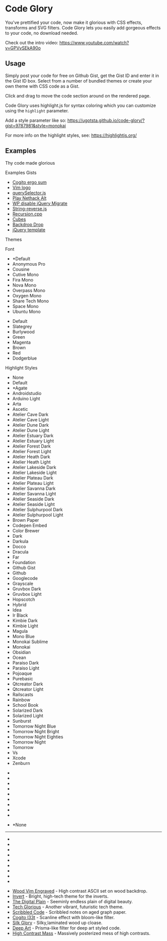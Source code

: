 # Code Glory

You've prettified your code, now make it glorious with CSS effects, transforms and SVG filters. Code Glory lets you easily add gorgeous effects to your code, no download needed.

Check out the intro video: https://www.youtube.com/watch?v=GPVvSEkA90o

## Usage

Simply post your code for free on Github Gist, get the Gist ID and enter it in the Gist ID box. Select from a number of bundled themes or create your own theme with CSS code as a Gist.

Click and drag to move the code section around on the rendered page.

Code Glory uses highlight.js for syntax coloring which you can customize using the `highlight` parameter.

Add a style parameter like so:
https://ugotsta.github.io/code-glory/?gist=9787981&style=monokai

For more info on the highlight styles, see: https://highlightjs.org/

## Examples <!-- {$gd_info} -->
<!-- {$gd_help_ribbon} -->

Thy code made glorious

Examples Gists <!-- {$gd_gist} -->
- [Cogito ergo sum](https://gist.github.com/1afacb7b662cfbfd0624e52c6425ceee)
- [Vim logo](https://gist.github.com/5611986)
- [querySelector.js](https://gist.github.com/AllThingsSmitty/f9029e6236a7c2a03203)
- [Play Nethack Alt](https://gist.github.com/66f1f3786beb72f03c5b461519081764)
- [WP disable jQuery Migrate](https://gist.github.com/chuckreynolds/f7f108880a1c8e674efc229245d93b09)
- [String-reverse.js](https://gist.github.com/nilz3ro/ff9e36538de06b6a0b40a96252d58dc5)
- [Recursion.cpp](https://gist.github.com/95beb4892f95a5945da54a069ee47b10)
- [Cubes](https://gist.github.com/9787981)
- [Backdrop Drop](https://gist.github.com/9ef934473e4cf4d50d8b06d2598b24d1)
- [jQuery template](https://gist.github.com/mediaash/7983499)

<!-- {$gd_collapsible_theme} -->

Themes <!-- {$gd_css} -->

<!-- {$gd_slider_fontsize="110,50,300,1,%"} -->

Font <!-- {$gd_select_font} -->
- *Default
- Anonymous Pro
- Cousine
- Cutive Mono
- Fira Mono
- Nova Mono
- Overpass Mono
- Oxygen Mono
- Share Tech Mono
- Space Mono
- Ubuntu Mono

<!-- {$gd_select_primary-color} -->
- Default
- Slategrey
- Burlywood
- Green
- Magenta
- Brown
- Red
- Dodgerblue

Highlight Styles <!-- {$gd_select_highlight} -->
- None
- Default
- *Agate
- Androidstudio
- Arduino Light
- Arta
- Ascetic
- Atelier Cave Dark
- Atelier Cave Light
- Atelier Dune Dark
- Atelier Dune Light
- Atelier Estuary Dark
- Atelier Estuary Light
- Atelier Forest Dark
- Atelier Forest Light
- Atelier Heath Dark
- Atelier Heath Light
- Atelier Lakeside Dark
- Atelier Lakeside Light
- Atelier Plateau Dark
- Atelier Plateau Light
- Atelier Savanna Dark
- Atelier Savanna Light
- Atelier Seaside Dark
- Atelier Seaside Light
- Atelier Sulphurpool Dark
- Atelier Sulphurpool Light
- Brown Paper
- Codepen Embed
- Color Brewer
- Dark
- Darkula
- Docco
- Dracula
- Far
- Foundation
- Github Gist
- Github
- Googlecode
- Grayscale
- Gruvbox Dark
- Gruvbox Light
- Hopscotch
- Hybrid
- Idea
- Ir Black
- Kimbie Dark
- Kimbie Light
- Magula
- Mono Blue
- Monokai Sublime
- Monokai
- Obsidian
- Ocean
- Paraiso Dark
- Paraiso Light
- Pojoaque
- Purebasic
- Qtcreator Dark
- Qtcreator Light
- Railscasts
- Rainbow
- School Book
- Solarized Dark
- Solarized Light
- Sunburst
- Tomorrow Night Blue
- Tomorrow Night Bright
- Tomorrow Night Eighties
- Tomorrow Night
- Tomorrow
- Vs
- Xcode
- Zenburn

<!-- {$gd_collapsible_end_theme} -->

<!-- {$gd_collapsible_perspective} -->

- <!-- {$gd_slider_scale="1,0.1,6,0.01"} -->
- <!-- {$gd_slider_translateX="0,-2000,2000,1,px"} -->
- <!-- {$gd_slider_translateY="0,-2000,2000,1,px"} -->
- <!-- {$gd_slider_perspective="200,0,2000,1,px"} -->
- <!-- {$gd_slider_rotateX="0,0,360,1,deg"} -->
- <!-- {$gd_slider_rotateY="0,0,360,1,deg"} -->
- <!-- {$gd_slider_scaleZ="0,1,5,0.1"} -->
- <!-- {$gd_slider_rotateZ="0,0,360,1,deg"} -->
- <!-- {$gd_slider_translateZ="0,-500,500,1,px"} -->

<!-- {$gd_collapsible_end_perspective} -->

<!-- {$gd_collapsible_effects} -->

<!-- {$gd_select_svg-filter} -->
- *None

-----

- <!-- {$gd_slider_vignette="1,0,1,0.025"} -->
- <!-- {$gd_slider_brightness="1,0,3,0.1"} -->
- <!-- {$gd_slider_contrast="100,0,300,1,%"} -->
- <!-- {$gd_slider_grayscale="0,0,100,1,%"} -->
- <!-- {$gd_slider_hue-rotate="0,0,360,1,deg"} -->
- <!-- {$gd_slider_invert="0,0,100,1,%"} -->
- <!-- {$gd_slider_saturate="100,0,300,1,%"} -->
- <!-- {$gd_slider_sepia="0,0,100,1,%"} -->
- <!-- {$gd_slider_blur="0,0,20,1,px"} -->

<!-- {$gd_collapsible_end_effects} -->

<!-- {$gd_collapsible_presets} -->

- [Wood Vim Engraved](?svg-filter=Bump+Engraving-filter53&highlight=agate&translatex=-1010&translatey=-895&vignette=1&css=c05dec491e954e53e050c6e9d60d7a25&brightness=0.9&contrast=160&hue-rotate=0&invert=0&rotatex=0&translatez=-273&fontsize=181&gist=5611986&font=fira-mono&rotatez=0&rotatey=357&perspective=269&saturate=141&sepia=0) - High contrast ASCII set on wood backdrop.
- [Invert](?highlight=none&font=share-tech-mono&gist=95beb4892f95a5945da54a069ee47b10&translatex=-203&translatey=-416&css=2d004ce3de0abc7a27be84f48ea17591&vignette=1&contrast=200&rotatez=8&translatez=115&perspective=2000&brightness=0.8&hue-rotate=75&saturate=133&blur=0&fontsize=91&scale=1.95&sepia=0&invert=100) - Bright, high-tech theme for the inverts.
- [The Digital Plain](?highlight=none&font=fira-mono&primary-color=default&perspective=291&translatex=-916&translatey=-872&translatez=-15&css=e9217f4e7ed7c8fa18f13d12def1ad6c&brightness=0.8&contrast=200&hue-rotate=279&rotatex=24&gist=9ef934473e4cf4d50d8b06d2598b24d1&vignette=0.125&rotatez=342) - Seeminly endless plain of digital beauty.
- [Tech Glorious](?highlight=none&font=fira-mono&css=adc373c2d5a5d2b07821686e93a9630b&translatex=-602&translatey=14&gist=66f1f3786beb72f03c5b461519081764&fontsize=189&translatez=-155&perspective=492&rotatex=0&rotatez=0&brightness=1.2&contrast=295&hue-rotate=0&blur=0&sepia=0) - Another vibrant, futuristic tech theme.
- [Scribbled Code](?highlight=arduino-light&font=default&translatex=-858&translatey=-738&css=77b1f66ad5093c2db29c666ad15f334d&gist=ff9e36538de06b6a0b40a96252d58dc5&translatez=215&perspective=691&vignette=0.175&rotatex=8&brightness=1&contrast=101&invert=0&sepia=28&hue-rotate=0&saturate=99) - Scribbled notes on aged graph paper.
- [Cogito l33t](?highlight=arta&svg-filter=Neon-f038&translatex=-824&translatey=-685&gist=1afacb7b662cfbfd0624e52c6425ceee&translatez=105&font=cousine&brightness=0.7&hue-rotate=153&css=e9217f4e7ed7c8fa18f13d12def1ad6c&vignette=0.575&contrast=267&invert=0&fontsize=137) -  Scanline effect with bloom-like filter.
- [Silk Glory](?svg-filter=Silk+Carpet-f053&translatex=4&translatey=-150&css=c05dec491e954e53e050c6e9d60d7a25&translatez=350&perspective=1163&rotatey=0&rotatez=339&rotatex=27&gist=83ccf018e834b68cfa1f8d33510642a7&fontsize=300&brightness=1.1&vignette=0&contrast=114&sepia=0&invert=100&hue-rotate=187&grayscale=32&saturate=116&scale=2.32) - Silky,laminated wood up cloase.
- [Deep Art](?highlight=xcode&font=anonymous-pro&svg-filter=Liquid+Drawing-f147&translatex=135&translatey=-484&css=c604615983fc6cdd5ebdbdd053800298&gist=95beb4892f95a5945da54a069ee47b10&translatez=470&contrast=105&brightness=0.7&hue-rotate=0&invert=0&sepia=46&blur=0&perspective=989&rotatex=13&rotatez=4&vignette=0.825) - Prisma-like filter for deep art styled code.
- [High Contrast Mass](?highlight=vs&font=anonymous-pro&svg-filter=Posterized+Light+Eraser-filter451&translatex=-863&translatey=-767&translatez=80&css=d1a6d5621b883bf6af886855d853d502&gist=95beb4892f95a5945da54a069ee47b10&invert=100&hue-rotate=116&contrast=300&brightness=1.3&vignette=1&perspective=565&rotatex=2&rotatez=4&saturate=293&rotatey=18) - Massively posterized mess of high contrasts.

<!-- {$gd_collapsible_end_presets} -->

<!-- {$gd_toc="Table of Contents"} -->
<!-- {$gd_hide} -->
